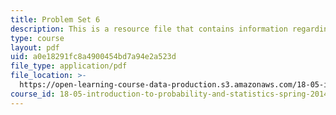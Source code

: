 ```yaml
---
title: Problem Set 6
description: This is a resource file that contains information regarding problem set 6.
type: course
layout: pdf
uid: a0e18291fc8a4900454bd7a94e2a523d
file_type: application/pdf
file_location: >-
  https://open-learning-course-data-production.s3.amazonaws.com/18-05-introduction-to-probability-and-statistics-spring-2014/a0e18291fc8a4900454bd7a94e2a523d_MIT18_05S14_ps6.pdf
course_id: 18-05-introduction-to-probability-and-statistics-spring-2014
---
```

